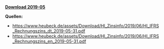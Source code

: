 [**Download 2019-05**](https://downgit.github.io/#/home?url=https://github.com/GeorgGoldbach/Zinsarchiv/tree/master/2019-05)

**Quellen:**
* https://www.heubeck.de/assets/Download/HI_Zinsinfo/2019/06/HI_IFRS_Rechnungszins_dt_2019-05-31.pdf
* https://www.heubeck.de/assets/Download/HI_Zinsinfo/2019/06/HI_IFRS_Rechnungszins_en_2019-05-31.pdf
